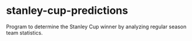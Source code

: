 # stanley-cup-predictions
Program to determine the Stanley Cup winner by analyzing regular season team statistics.
